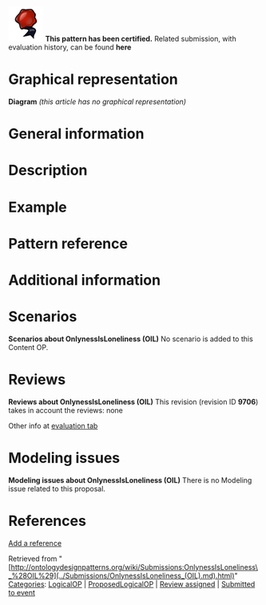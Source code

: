 [![](../images/thumb/b/b5/Certified.png/70px-Certified.png)](../Image/Certified.png.md "Certified.png") __This pattern has been certified.__
Related submission, with evaluation history, can be found __here__





#  Graphical representation


__Diagram__
_(this article has no graphical representation)_



#  General information


  




#  Description


  




#  Example


  




#  Pattern reference


#  Additional information


#  Scenarios



__Scenarios about OnlynessIsLoneliness (OIL)__
No scenario is added to this Content OP.




#  Reviews



__Reviews about OnlynessIsLoneliness (OIL)__
This revision (revision ID __9706__) takes in account the reviews: none


Other info at [evaluation tab](http://ontologydesignpatterns.org/wiki/index.php?title=Submissions:OnlynessIsLoneliness_%28OIL%29&action=evaluation "http://ontologydesignpatterns.org/wiki/index.php?title=Submissions:OnlynessIsLoneliness_%28OIL%29&action=evaluation")




  




#  Modeling issues



__Modeling issues about OnlynessIsLoneliness (OIL)__
There is no Modeling issue related to this proposal.




  




#  References


[Add a reference](index.php@title=Odp%253AAdd_reference&subject=Submissions%253AOnlynessIsLoneliness+(OIL).html "http://ontologydesignpatterns.org/wiki/index.php?title=Odp:Add_reference&subject=Submissions%3AOnlynessIsLoneliness+%28OIL%29")


  






Retrieved from "[http://ontologydesignpatterns.org/wiki/Submissions:OnlynessIsLoneliness\_%28OIL%29](../Submissions/OnlynessIsLoneliness_(OIL).md).html)"
 [Categories](http://ontologydesignpatterns.org/wiki/Special:Categories "Special:Categories"): [LogicalOP](../Category/LogicalOP.md "Category:LogicalOP") | [ProposedLogicalOP](../Category/ProposedLogicalOP.md "Category:ProposedLogicalOP") | [Review assigned](../Category/Review_assigned.md "Category:Review assigned") | [Submitted to event](../Category/Submitted_to_event.md "Category:Submitted to event")